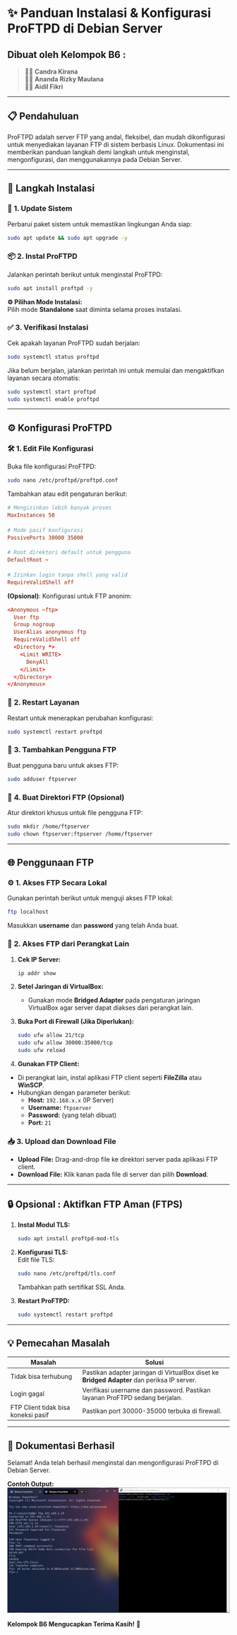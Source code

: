 # ✨ **Panduan Instalasi & Konfigurasi ProFTPD di Debian Server**  

## **Dibuat oleh Kelompok B6 :**  
> 👩‍💻 **Candra Kirana**  
> 👨‍💻 **Ananda Rizky Maulana**  
> 👨‍💻 **Aidil Fikri**  

---

## 📋 **Pendahuluan**  
ProFTPD adalah server FTP yang andal, fleksibel, dan mudah dikonfigurasi untuk menyediakan layanan FTP di sistem berbasis Linux. Dokumentasi ini memberikan panduan langkah demi langkah untuk menginstal, mengonfigurasi, dan menggunakannya pada Debian Server.  

---

## 🚀 **Langkah Instalasi**  

### 🔧 **1. Update Sistem**  
Perbarui paket sistem untuk memastikan lingkungan Anda siap:  
```bash
sudo apt update && sudo apt upgrade -y
```

### 📦 **2. Instal ProFTPD**  
Jalankan perintah berikut untuk menginstal ProFTPD:  
```bash
sudo apt install proftpd -y
```  

**⚙️ Pilihan Mode Instalasi:**  
Pilih mode **Standalone** saat diminta selama proses instalasi.  

### ✅ **3. Verifikasi Instalasi**  
Cek apakah layanan ProFTPD sudah berjalan:  
```bash
sudo systemctl status proftpd
```  

Jika belum berjalan, jalankan perintah ini untuk memulai dan mengaktifkan layanan secara otomatis:  
```bash
sudo systemctl start proftpd
sudo systemctl enable proftpd
```  

---

## ⚙️ **Konfigurasi ProFTPD**  

### 🛠️ **1. Edit File Konfigurasi**  
Buka file konfigurasi ProFTPD:  
```bash
sudo nano /etc/proftpd/proftpd.conf
```  

Tambahkan atau edit pengaturan berikut:  
```conf
# Mengizinkan lebih banyak proses
MaxInstances 50

# Mode pasif konfigurasi
PassivePorts 30000 35000

# Root direktori default untuk pengguna
DefaultRoot ~

# Izinkan login tanpa shell yang valid
RequireValidShell off
```

**(Opsional)**: Konfigurasi untuk FTP anonim:  
```conf
<Anonymous ~ftp>
  User ftp
  Group nogroup
  UserAlias anonymous ftp
  RequireValidShell off
  <Directory *>
    <Limit WRITE>
      DenyAll
    </Limit>
  </Directory>
</Anonymous>
```

### 🔄 **2. Restart Layanan**  
Restart untuk menerapkan perubahan konfigurasi:  
```bash
sudo systemctl restart proftpd
```

### 👤 **3. Tambahkan Pengguna FTP**  
Buat pengguna baru untuk akses FTP:  
```bash
sudo adduser ftpserver
```  

### 📁 **4. Buat Direktori FTP (Opsional)**  
Atur direktori khusus untuk file pengguna FTP:  
```bash
sudo mkdir /home/ftpserver
sudo chown ftpserver:ftpserver /home/ftpserver
```

---

## 🌐 **Penggunaan FTP**  

### ⚙️ **1. Akses FTP Secara Lokal**  
Gunakan perintah berikut untuk menguji akses FTP lokal:  
```bash
ftp localhost
```  

Masukkan **username** dan **password** yang telah Anda buat.  

### 📡 **2. Akses FTP dari Perangkat Lain**  
1. **Cek IP Server:**  
   ```bash
   ip addr show
   ```
2. **Setel Jaringan di VirtualBox:**  
   - Gunakan mode **Bridged Adapter** pada pengaturan jaringan VirtualBox agar server dapat diakses dari perangkat lain.
     
3. **Buka Port di Firewall (Jika Diperlukan):**  
   ```bash
   sudo ufw allow 21/tcp
   sudo ufw allow 30000:35000/tcp
   sudo ufw reload
   ```  
4. **Gunakan FTP Client:**
- Di perangkat lain, instal aplikasi FTP client seperti **FileZilla** atau **WinSCP**.
- Hubungkan dengan parameter berikut:
  - **Host:** `192.168.x.x` (IP Server)
  - **Username:** `ftpserver`
  - **Password:** (yang telah dibuat)
  - **Port:** `21`

### 📥 **3. Upload dan Download File**  
  - **Upload File:** Drag-and-drop file ke direktori server pada aplikasi FTP client.
  - **Download File:** Klik kanan pada file di server dan pilih **Download**.

---

## 🔒 **Opsional : Aktifkan FTP Aman (FTPS)**  

1. **Instal Modul TLS:**  
   ```bash
   sudo apt install proftpd-mod-tls
   ```  

2. **Konfigurasi TLS:**  
   Edit file TLS:  
   ```bash
   sudo nano /etc/proftpd/tls.conf
   ```  
   Tambahkan path sertifikat SSL Anda.  

3. **Restart ProFTPD:**  
   ```bash
   sudo systemctl restart proftpd
   ```  

---

## 💡 **Pemecahan Masalah**  

| **Masalah**                          | **Solusi**                                                                                   |
|--------------------------------------|---------------------------------------------------------------------------------------------|
| Tidak bisa terhubung                 | Pastikan adapter jaringan di VirtualBox diset ke **Bridged Adapter** dan periksa IP server. |
| Login gagal                          | Verifikasi username dan password. Pastikan layanan ProFTPD sedang berjalan.                 |
| FTP Client tidak bisa koneksi pasif  | Pastikan port 30000-35000 terbuka di firewall.                                              |

---

## 🎉 **Dokumentasi Berhasil**  
Selamat! Anda telah berhasil menginstal dan mengonfigurasi ProFTPD di Debian Server.  

**Contoh Output:**  
![Output Berhasil](image.png) 

**Kelompok B6 Mengucapkan Terima Kasih!** 🙌
